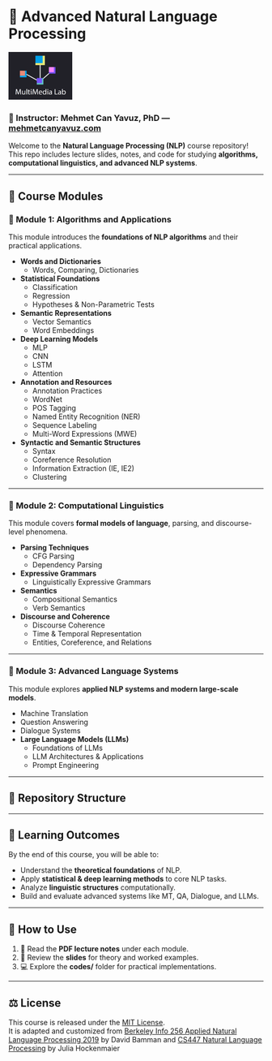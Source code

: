 # 📘 Advanced Natural Language Processing

<img src="source/mmlab.png" alt="Course Logo" width="25%">

### 👤 Instructor: Mehmet Can Yavuz, PhD — [mehmetcanyavuz.com](http://mehmetcanyavuz.com)

Welcome to the **Natural Language Processing (NLP)** course repository! This repo includes lecture slides, notes, and code for studying **algorithms, computational linguistics, and advanced NLP systems**.  

---

## 📑 Course Modules

### 🔹 Module 1: Algorithms and Applications
This module introduces the **foundations of NLP algorithms** and their practical applications.

- **Words and Dictionaries**  
  - Words, Comparing, Dictionaries
- **Statistical Foundations**  
  - Classification  
  - Regression  
  - Hypotheses & Non-Parametric Tests
- **Semantic Representations**  
  - Vector Semantics  
  - Word Embeddings
- **Deep Learning Models**  
  - MLP  
  - CNN  
  - LSTM  
  - Attention
- **Annotation and Resources**  
  - Annotation Practices  
  - WordNet  
  - POS Tagging  
  - Named Entity Recognition (NER)  
  - Sequence Labeling  
  - Multi-Word Expressions (MWE)
- **Syntactic and Semantic Structures**  
  - Syntax  
  - Coreference Resolution  
  - Information Extraction (IE, IE2)  
  - Clustering  

---

### 🔹 Module 2: Computational Linguistics
This module covers **formal models of language**, parsing, and discourse-level phenomena.

- **Parsing Techniques**  
  - CFG Parsing  
  - Dependency Parsing
- **Expressive Grammars**  
  - Linguistically Expressive Grammars
- **Semantics**  
  - Compositional Semantics  
  - Verb Semantics
- **Discourse and Coherence**  
  - Discourse Coherence  
  - Time & Temporal Representation  
  - Entities, Coreference, and Relations  

---

### 🔹 Module 3: Advanced Language Systems
This module explores **applied NLP systems and modern large-scale models**.

- Machine Translation  
- Question Answering  
- Dialogue Systems  
- **Large Language Models (LLMs)**  
  - Foundations of LLMs  
  - LLM Architectures & Applications  
  - Prompt Engineering  

---

## 📂 Repository Structure

---

## 🎯 Learning Outcomes
By the end of this course, you will be able to:
- Understand the **theoretical foundations** of NLP.  
- Apply **statistical & deep learning methods** to core NLP tasks.  
- Analyze **linguistic structures** computationally.  
- Build and evaluate advanced systems like MT, QA, Dialogue, and LLMs.  

---

## 🚀 How to Use
1. 📖 Read the **PDF lecture notes** under each module.  
2. 🎥 Review the **slides** for theory and worked examples.  
3. 💻 Explore the **codes/** folder for practical implementations.  

---

## ⚖️ License
This course is released under the [MIT License](LICENSE).  
It is adapted and customized from [Berkeley Info 256 Applied Natural Language Processing 2019](https://github.com/dbamman/anlp19) by David Bamman and [CS447 Natural Language Processing](https://courses.grainger.illinois.edu/cs447/sp2023/index.html) by Julia Hockenmaier
